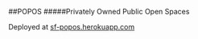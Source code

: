 ##POPOS
#####Privately Owned Public Open Spaces

Deployed at [sf-popos.herokuapp.com](http://sf-popos.herokuapp.com)
